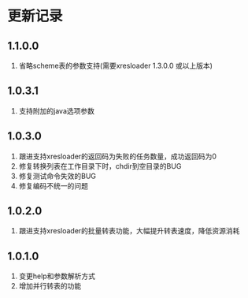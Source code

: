更新记录
==========
1.1.0.0
------
1. 省略scheme表的参数支持(需要xresloader 1.3.0.0 或以上版本)

1.0.3.1
------
1. 支持附加的java选项参数

1.0.3.0
------
1. 跟进支持xresloader的返回码为失败的任务数量，成功返回码为0
2. 修复转换列表在工作目录下时，chdir到空目录的BUG
3. 修复测试命令失效的BUG
4. 修复编码不统一的问题

1.0.2.0
------
1. 跟进支持xresloader的批量转表功能，大幅提升转表速度，降低资源消耗

1.0.1.0
------
1. 变更help和参数解析方式
2. 增加并行转表的功能


